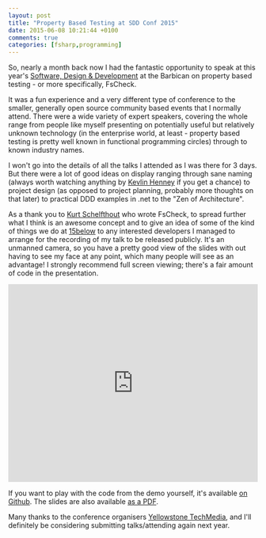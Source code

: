 ```yaml
---
layout: post
title: "Property Based Testing at SDD Conf 2015"
date: 2015-06-08 10:21:44 +0100
comments: true
categories: [fsharp,programming]
---
```

So, nearly a month back now I had the fantastic opportunity to speak at this year's
[Software, Design & Development](http://sddconf.com/) at the Barbican on property based
testing - or more specifically, FsCheck.

<!-- more -->

It was a fun experience and a very different type of conference to the smaller, generally
open source community based events that I normally attend. There were a wide variety of
expert speakers, covering the whole range from people like myself presenting on potentially
useful but relatively unknown technology (in the enterprise world, at least -
property based testing is pretty well known in functional programming circles) through to
known industry names.

I won't go into the details of all the talks I attended as I was there for 3 days. But there
were a lot of good ideas on display ranging through sane naming (always worth watching
anything by [Kevlin Henney](https://twitter.com/KevlinHenney) if you get a chance) to
project design (as opposed to project planning, probably more thoughts on that later) to
practical DDD examples in .net to the "Zen of Architecture".

As a thank you
to [Kurt Schelfthout](https://twitter.com/kurt2001) who wrote FsCheck, to spread further what
I think is an awesome concept and to give an idea
of some of the kind of things we do at [15below](http://www.15below.com/) to any interested
developers I managed to arrange for the recording of my talk to be released publicly. It's
an unmanned camera, so you have a pretty good view of the slides with out having to see my
face at any point, which many people will see as an advantage! I strongly recommend full
screen viewing; there's a fair amount of code in the presentation.

<iframe src="https://player.vimeo.com/video/129109178" width="100%" height="400" frameborder="0" webkitallowfullscreen mozallowfullscreen allowfullscreen></iframe>

If you want to play with the code from the demo yourself, it's available [on Github](https://github.com/mavnn/SddConf2015). The slides are also available [as a PDF](http://sddconf.com/brands/sdd/library/Breaking_Your_Code_In_New_Exciting_Ways.pdf).

Many thanks to the conference organisers [Yellowstone TechMedia](http://www.yellowstonetechmedia.com/), and I'll definitely be considering submitting talks/attending again next year.
